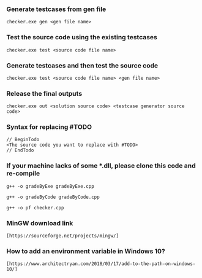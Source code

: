 ### Generate testcases from gen file
```
checker.exe gen <gen file name>
```
### Test the source code using the existing testcases
```
checker.exe test <source code file name>
```
### Generate testcases and then test the source code
```
checker.exe test <source code file name> <gen file name>
```
### Release the final outputs
```
checker.exe out <solution source code> <testcase generator source code>
```
### Syntax for replacing #TODO
```
// BeginTodo
<The source code you want to replace with #TODO>
// EndTodo
```
### If your machine lacks of some *.dll, please clone this code and re-compile
```
g++ -o gradeByExe gradeByExe.cpp
```
```
g++ -o gradeByCode gradeByCode.cpp
```
```
g++ -o pf checker.cpp
```
### MinGW download link
```
[https://sourceforge.net/projects/mingw/]
```
### How to add an environment variable in Windows 10?
```
[https://www.architectryan.com/2018/03/17/add-to-the-path-on-windows-10/]
```